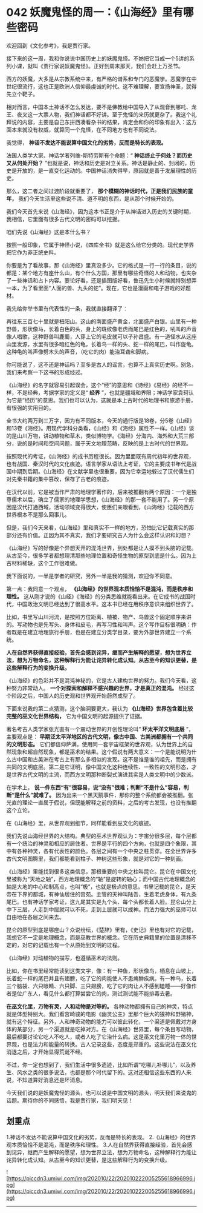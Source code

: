 # 042 妖魔鬼怪的周一：《山海经》里有哪些密码

欢迎回到《文化参考》，我是贾行家。

接下来的这一周，我和你说说中国历史上的妖魔鬼怪。不妨把它当成一个5讲的系列小课，就叫《贾行家说妖魔鬼怪》。正好到周末那天，我们会赶上万圣节。

西方的妖魔，大多是从宗教系统中来，有严格的谱系和专门的恶魔学。恶魔学在中世纪很流行，这也正是欧洲人信仰最虔诚的时代。这不难理解，要宣扬神圣，就得先立个靶子。

相对而言，中国本土神话不怎么发达，要不是佛教给中国导入了从观音到哪吒、龙王、夜叉这一大票人物，我们神话都不好讲。至于鬼怪的来历就更杂了。我这个礼拜说的内容，主要是自己东拼西凑看杂书的结果，肯定会和你的印象有出入：这方面本来就没有权威，就算同一个鬼怪，在不同地方也有不同说法。

我觉得， **神话不发达不能说算中国文化的劣势，反而是特长的表现。**

法国人类学大家、神话学者列维-斯特劳斯有个命题：“ **神话终止于何处？而历史又从何处开始？** ”也就是说，神话和历史是对立关系。神话是静止的、封闭的，历史是开放的，是一直变化运动的。中国神话消失得早，原因就是善于发展理性的历史。

那么，这二者之间过渡阶段就重要了， **那个模糊的神话时代，正是我们民族的童年，** 我们今天生活里这些说不清、道不明的东西，是从那个时候开始的。

我们今天首先来说《山海经》，因为这本书正是介于从神话进入历史的关键时期，我相信，它里面有很多古代文明的密码可以挖掘。

咱们先说《山海经》这是本什么书？

按照一般印象，它属于神怪小说，《四库全书》就是这么给它分类的。现代史学界把它作为非正统史料。

你要是为了看故事，那《山海经》里真没多少。它的格式是一行一行的条目，说的都是：某个地方有座什么山，有个什么方国，那里有哪些奇怪的人和动物，也夹杂了一些神话和占卜内容。要论好看，还是插图版好看，鲁迅先生小时候就特别想弄一本，为了看里面“人面的兽、九头的蛇”。现在，它也是漫画和电子游戏的好题材。

我先给你举书里有代表性的一条，我就直接翻译了：

再往东三百七十里就是杻阳山。这山的南面盛产黄金，北面盛产白银。山里有一种野兽，形状像马，长着白色的头，身上的斑纹像老虎而尾巴是红色的，吼叫的声音像人唱歌，这种野兽叫鹿蜀，人穿上它的毛皮就可以子孙昌盛。有一道怪水从这座山里发源，水里有很多暗红色的龟，长着鸟一样的头、蛇一样的尾巴，叫作旋龟。这种龟的叫声像劈木头的声音，（吃它的肉）能治耳聋和脚病。

你可能说了，这不还是神话吗？至多是古人的谣言，也算不上真实历史啊。别急，我们来考察一下这书的形成经过。

《山海经》的名字就容易引起误会，这个“经”的意思和《诗经》《易经》的经不一样，不是经典，考据学家的定义是“ **经界** ”，也就是疆域和界限；神话学家袁珂认为它是“经历”的意思。我们也可以认为，这就是本上古时代的地理书和旅游手册，有很强的实用目的。

全书大约两万到三万字，因为有不同版本，今天的通行版是18卷，分5卷《山经》和13卷《海经》。用现代学科分类看，《山经》和《海经》属性不一样。《山经》谈的是山川万物，讲动植物和草木，类似博物学。《海经》分海内、海外和大荒三部分，说的是时间和空间问题，属于天文地理范畴，反映的是上古时代的世界观。

按照现代的考证，《山海经》的成书历程很长。因为里面既有周代初年的世界观，也有战国、秦汉时代的文化痕迹。语言学家从语法上考证，它的主要成书年代是战国中期到后期。《山海经》在文献学里也很重要，因为它幸运地躲过了汉代儒生们对先秦书籍的集中篡改，保存了古老的痕迹。

在汉代以前，它是被当作严肃的地理学著作的，后来被推翻有两个原因：一个是独尊儒术以后，确立了儒家的地理学思想，《山海经》的那一套不能用了。另一个原因是汉代打通西域，活动领域变得很大，使臣们亲眼看到，《山海经》记载的西方世界根本不是那么回事儿。

但是，我们今天来看，《山海经》里和真实不一样的地方，恐怕比它记载真实的那部分还有价值。正因为其不真实，我们才要研究古人为什么会这样认识和幻想？

《山海经》写的好像是个异想天开的混沌世界，到处都是让人摸不到头脑的记载。从古至今，很多学者都想理清那些地理位置和奇怪生物的原型到底是什么。因为上古材料稀缺，这个工作很难做。

我下面说的，一半是学者的研究，另外一半是我的猜测，欢迎你不同意。

第一点：我同意一个观点， **《山海经》的世界观本质恰恰不是混沌，而是秩序和理性。** 这从刚才说的《山经》《海经》的分类思维就能看出来。在它成书的战国时代，中国政治文明已经达到了很高水平。这本书已经在用秩序意识来组织世界了。

比如，书里写山川河流，是按照方位距离、植被、物产、鸟兽这个固定顺序来讲的。写动物也是先写头、身体和皮毛，再写习性和叫声。这个写作目标很明确：作者既是在建立地理旅行手册，也是在建立分类学目录，要为外部世界建立一个系统。

 **人在自然界获得直接经验，首先会感到诧异，继而产生解释的愿望，想为世界立法，想为万物命名，这种解释行为能让诧异转化成认知。从古至今的知识更替，是这些解释行为的变换升级。**

《山海经》的色彩并不是混沌神秘的，它是古人建构世界的努力。我们今天看，这种努力非常动人。 **一个对探索和解释不感兴趣的世界，才是真正的混沌。** 经过这个阶段之后，中国人的历史观和世界观开始蔚然成型了。

下面来说我的第二点猜测，这个脑洞要更大，我认为 **《山海经》世界包含着比较完整的巫文化世界结构，** 它为中国文明的起源提供了证据。

著名考古人类学家张光直有一个震动世界的开创性理论叫“ **环太平洋文明底层** ”，主要观点是： **早期泛太平洋地区的古代文明，像古中国、古美洲都拥有一个共同的文明形态。** 它们都信仰萨满，使用同一套宇宙框架的世界观，认为世界上的自然现象和超自然现象，都是巫术的结果。这个假说有两大意义：一个是能说明为什么古中国和古美洲在考古上有那么多相似的发现。这不是谁是谁的祖先，而是拥有共同的文明底层。第二是它证明，像中国文化这种连续性、一致性的文明形态，才是世界古代文明的主流，而西方文明那种断裂式演进其实是人类文明中的少数派。

在学术上， **说一件东西“有”很容易，说“没有”很难；判断“不是什么”容易，判断“是什么”就难了。** 因为出来一个黑天鹅事件，那你的整个系统都会被推翻。张光直的理论一直属于假说，但既能解释之前的资料，之后的考古发现，也没有推翻这个立论。

在《山海经》里，从世界观到细节，同样能看到巫文化的痕迹。

我们先说山海经世界的大结构。典型的巫术世界观认为：宇宙分很多层，每个层都有一个统治的神灵和相应的居住者。世界是平行的四个方向，也就是四个象限，其中有各种神灵，各有代表性的颜色。各层之间有一个中央之柱贯穿。在全世界许多古代文明图腾里，我们都能看到柱子、神树这些形象，就是对它的一种刻画。

《山海经》里能找到很多这类信息，那根重要的中央之柱叫昆仑。昆仑在中国文化里被称为“天地之轴”，西方地理概念的“轴”是旋转的轴心；而中国古代地理概念的轴是大地的中心和制高点，也叫“极”，也就是极点的意思。书里记载的昆仑，是天帝在下界的都城，有神仙居住的宫苑。主管的天神叫陆吾，生着老虎身体，有九条尾巴。也有神话学家考证，这九尾其实是九个头、每个头都长着人脸。昆仑山分上中下三层，人走到中层就可以不死，走到上层就可以成神。而法力强大的巫师可以自由地在各层之间来去。

昆仑的原型到底是哪座山？众说纷纭，《楚辞》里有，《史记》里也有对它的记载，我想它不一定是地理概念，而是巫教世界的概念。它在历史典籍里的位置是漂移不定的，对它的记载也有一个从原始到文明的过程。

《山海经》对动植物的描写，也遵循巫术的法则。

比如，你在书里经常能读到这类文字，像：有一种鱼，形状像鸟，栖息在山坡上，长着蛇一样的尾巴并且有翅膀，吃了它的肉能使人不患痈肿疾病。有一种鸟，长着三个脑袋、六只眼睛、六只脚、三只翅膀，吃了它的肉让人不感到瞌睡——好像作者是位广东人，看见什么都打算尝尝它的肉，测试测试能不能排毒去暑。

 **在巫文化里，万物有灵，人和动物是对等的。** 各种动物都拥有自己的神灵，特点就是体型特别大。我们看宫崎骏的电影《幽灵公主》里那个巨大的狼神和野猪神，就有这个特征。另外，人和神奇动物的能力可以彼此转化，一个渠道是佩戴对方身体的某部分，另一个渠道就是吃掉对方。在《山海经》世界里，每个条目写动物，最后都要讨论它吃人不吃人，或者人吃了它治什么病。这是巫文化里万物一体的世界观，也是法力和能量的转换。古人记录这些，态度是郑重的。这些说法在巫文化消退之后，才开始显得荒诞不经。

不过，你一定也想到了，我们生活中很多遗迹，比如所谓“吃哪儿补哪儿”，以及养生、风水之类的很多说法，也都是那个时代留下的。这对还相信这些东西的人来说，不知道算好消息还是坏消息。

今天我们说的是妖魔鬼怪的源头，也可以说是中国文明的源头，明天我们来说鬼的话题。期待你的不同感悟，我是贾行家，我们明天见！

## 划重点

1.神话不发达不能说算中国文化的劣势，反而是特长的表现。
2.《山海经》的世界观本质恰恰不是混沌，而是秩序和理性。
3.人在自然界获得直接经验，首先会感到诧异，继而产生解释的愿望，想为世界立法，想为万物命名，这种解释行为能让诧异转化成认知。从古至今的知识更替，是这些解释行为的变换升级。

![https://piccdn3.umiwi.com/img/202010/22/202010222005255618966996.jpg](https://piccdn3.umiwi.com/img/202010/22/202010222005255618966996.jpg)

---
